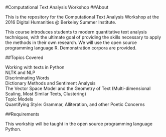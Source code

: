 #Computational Text Analysis Workshop
##About

This is the repository for the Computational Text Analysis Workshop at the 2016 Digital Humanities @ Berkeley Summer Institute.

This course introduces students to modern quantitative text analysis techniques, with the ultimate goal of providing the skills necessary to apply the methods in their own research. We will use the open source programming language R. Demonstration corpora are provided.

##Topics Covered

Working with texts in Python<br />
NLTK and NLP<br />
Discriminating Words<br />
Dictionary Methods and Sentiment Analysis<br />
The Vector Space Model and the Geometry of Text (Multi-dimensional Scaling, Most Similar Texts, Clustering)<br />
Topic Models<br />
Quantifying Style: Grammar, Alliteration, and other Poetic Concerns<br />

##Requirements

This workship will be taught in the open source programming language Python.



